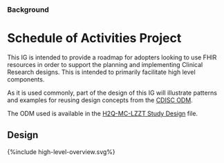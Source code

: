 ### Background

# Schedule of Activities Project

This IG is intended to provide a roadmap for adopters looking to use FHIR resources in order to support the planning and implementing Clinical Research designs.  This is intended to primarily facilitate high level components.

As it is used commonly, part of the design of this IG will illustrate patterns and examples for reusing design concepts from the [CDISC ODM](cdisc-odm.html).

The ODM used is available in the [H2Q-MC-LZZT Study Design](h2q-mc-lzzt.html) file.

## Design
{%include high-level-overview.svg%}





